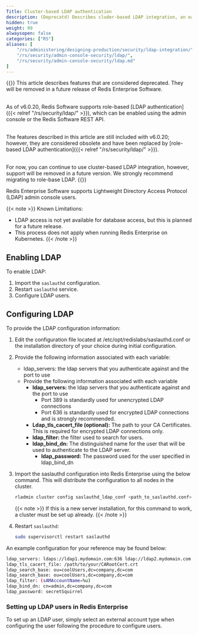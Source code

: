```yaml
---
Title: Cluster-based LDAP authentication
description: (Deprecatd) Describes cluder-based LDAP integration, an earlier mechanism to enable LDAP support for Redis Software.  See role-based LDAP for current approach.
hidden: true
weight: 99
alwaysopen: false
categories: ["RS"]
aliases: [
    "/rs/administering/designing-production/security/ldap-integration/",
    "/rs/security/admin-console-security/ldap/",
    "/rs/security/admin-console-security/ldap.md"
]
---
```

{{<warning>}}
This article describes features that are considered deprecated.  They will be removed in a future release of Redis Enterprise Software.<br/><br/>  
  
As of v6.0.20, Redis Software supports role-based [LDAP authentication]({{< relref "/rs/security/ldap/" >}}), which can be enabled using the admin console or the Redis Software REST API.<br/><br/>  
  
The features described in this article are still included with v6.0.20; however, they are considered obsolete and have been replaced by [role-based LDAP authentication]({{< relref "/rs/security/ldap/" >}}).<br/><br/>  
  
For now, you can continue to use cluster-based LDAP integration, however, support will be removed in a future version.  We strongly recommend migrating to role-base LDAP.
{{</warning>}}

Redis Enterprise Software supports Lightweight Directory Access Protocol (LDAP) admin console users.<!--more-->

{{< note >}}
Known Limitations:

- LDAP access is not yet available for database access, but this is planned for a future release.
- This process does not apply when running Redis Enterprise on Kubernetes.
{{< /note >}}

## Enabling LDAP

To enable LDAP:

1. Import the `saslauthd` configuration.
1. Restart `saslauthd` service.
1. Configure LDAP users.

## Configuring LDAP

To provide the LDAP configuration information:

1. Edit the configuration file located at /etc/opt/redislabs/saslauthd.conf or the installation directory of your choice during initial configuration.
1. Provide the following information associated with each variable:

   - ldap_servers: the ldap servers that you authenticate against and the port to use
   - Provide the following information associated with each variable
        - **ldap_servers:** the ldap servers that you authenticate against and the port to use
            - Port 389 is standardly used for unencrypted LDAP connections
            - Port 636 is standardly used for encrypted LDAP connections and is strongly recommended.
        - **Ldap_tls_cacert_file (optional):** The path to your CA Certificates. This is required for encrypted LDAP connections only.
        - **ldap_filter:** the filter used to search for users.
        - **ldap_bind_dn:** The distinguished name for the user that will be used to authenticate to the LDAP server.
            - **ldap_password:** The password used for the user specified in ldap_bind_dn
1. Import the saslauthd configuration into Redis Enterprise using the below command. This will distribute the configuration to all nodes in the cluster.

    ```sh
    rladmin cluster config saslauthd_ldap_conf <path_to_saslauthd.conf>
    ```

    {{< note >}}
If this is a new server installation, for this command to work, a cluster must be set up already.
    {{< /note >}}

1. Restart `saslauthd`:

    ```sh
    sudo supervisorctl restart saslauthd
    ```

An example configuration for your reference may be found below:

```sh
ldap_servers: ldaps://ldap1.mydomain.com:636 ldap://ldap2.mydomain.com:636
ldap_tls_cacert_file: /path/to/your/CARootCert.crt
ldap_search_base: ou=coolUsers,dc=company,dc=com
ldap_search_base: ou=coolUsers,dc=company,dc=com
ldap_filter: (sAMAccountName=%u)
ldap_bind_dn: cn=admin,dc=company,dc=com
ldap_password: secretSquirrel
```

### Setting up LDAP users in Redis Enterprise

To set up an LDAP user, simply select an external account type when configuring the user following the procedure to configure users.
